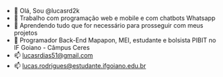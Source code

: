- 👋 Olá, Sou @lucasrd2k
- 👀 Trabalho com programação web e mobile e com chatbots Whatsapp
- 🌱 Aprendendo tudo que for necessário para prosseguir com meus projetos
- 💞️ Programador Back-End Mapapon, MEI, estudante e bolsista PIBIT no IF Goiano - Câmpus Ceres
- 📫 lucasrdias51@gmail.com
- 📫 lucas.rodrigues@estudante.ifgoiano.edu.br

<!---
lucasrd2k/lucasrd2k is a ✨ special ✨ repository because its `README.md` (this file) appears on your GitHub profile.
You can click the Preview link to take a look at your changes.
--->
